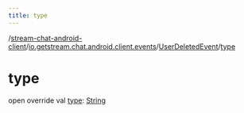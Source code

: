 ```yaml
---
title: type
---
```

/[stream-chat-android-client](../../index.md)/[io.getstream.chat.android.client.events](../index.md)/[UserDeletedEvent](index.md)/[type](type.md)  
  
  
  
# type  
open override val [type](type.md): [String](https://kotlinlang.org/api/latest/jvm/stdlib/kotlin/-string/index.html)
